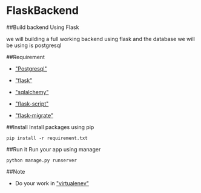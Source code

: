 # FlaskBackend

##Build backend Using Flask

we will building a full working backend using flask and the database we will be
using is postgresql

##Requirement
- ["Postgresql"](https://www.postgresql.org/docs/9.4/static/tutorial-start.html)

- ["flask"](http://flask.pocoo.org/)

- ["sqlalchemy"](http://www.sqlalchemy.org/)

- ["flask-script"](https://flask-script.readthedocs.io/en/latest/)

- ["flask-migrate"](https://flask-migrate.readthedocs.io/en/latest/)

##Install
Install packages using pip

`pip install -r requirement.txt`

##Run it
Run your app using manager

`python manage.py runserver`

##Note
- Do your work in ["virtualenev"](http://docs.python-guide.org/en/latest/dev/virtualenvs/)
